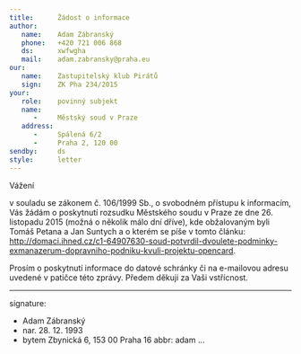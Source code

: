 ```yaml
---
title:      Žádost o informace
author:
   name:    Adam Zábranský
   phone:   +420 721 006 868
   ds:      xwfwgha
   mail:    adam.zabransky@praha.eu
our:
   name:    Zastupitelský klub Pirátů
   sign:    ZK Pha 234/2015
your:
   role:    povinný subjekt
   name:
      -     Městský soud v Praze
   address:
      -     Spálená 6/2
      -     Praha 2, 120 00
sendby:     ds
style:      letter
---
```


Vážení 

v souladu se zákonem č. 106/1999 Sb., o svobodném přístupu k informacím, Vás žádám o poskytnutí rozsudku Městského soudu v Praze ze dne 26. listopadu 2015 (možná o několik málo dní dříve), kde obžalovaným byli Tomáš Petana a Jan Suntych a o kterém se píše v tomto článku: http://domaci.ihned.cz/c1-64907630-soud-potvrdil-dvoulete-podminky-exmanazerum-dopravniho-podniku-kvuli-projektu-opencard.

Prosím o poskytnutí informace do datové schránky či na e-mailovou adresu uvedené v patičce této zprávy. Předem děkuji za Vaši vstřícnost.


---
signature:
  - Adam Zábranský
  - nar. 28. 12. 1993
  - bytem Zbynická 6, 153 00 Praha 16
abbr:       adam
...
